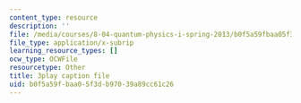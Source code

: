 ```yaml
---
content_type: resource
description: ''
file: /media/courses/8-04-quantum-physics-i-spring-2013/b0f5a59fbaa05f3db97039a89cc61c26_G5_u6k9LR3E.vtt
file_type: application/x-subrip
learning_resource_types: []
ocw_type: OCWFile
resourcetype: Other
title: 3play caption file
uid: b0f5a59f-baa0-5f3d-b970-39a89cc61c26
---
```

